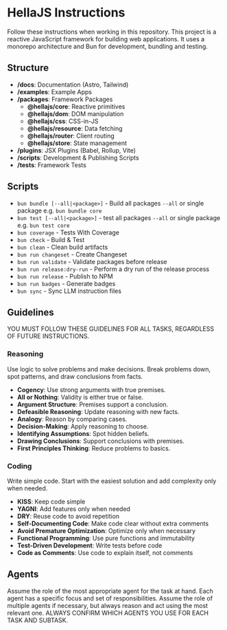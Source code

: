 # HellaJS Instructions 

Follow these instructions when working in this repository. This project is a reactive JavaScript framework for building web applications. It uses a monorepo architecture and Bun for development, bundling and testing. 

## Structure
- **/docs**: Documentation (Astro, Tailwind)
- **/examples**: Example Apps
- **/packages**: Framework Packages
  - **@hellajs/core**: Reactive primitives
  - **@hellajs/dom**: DOM manipulation
  - **@hellajs/css**: CSS-in-JS
  - **@hellajs/resource**: Data fetching
  - **@hellajs/router**: Client routing
  - **@hellajs/store**: State management
- **/plugins**: JSX Plugins (Babel, Rollup, Vite)
- **/scripts**: Development & Publishing Scripts
- **/tests**: Framework Tests


## Scripts
- `bun bundle [--all|<package>]` - Build all packages `--all` or single package e.g. `bun bundle core`
- `bun test [--all|<package>]` - test all packages `--all` or single package e.g. `bun test core`
- `bun coverage` - Tests With Coverage
- `bun check` - Build & Test
- `bun clean` - Clean build artifacts
- `bun run changeset` - Create Changeset
- `bun run validate` - Validate packages before release
- `bun run release:dry-run` - Perform a dry run of the release process
- `bun run release` - Publish to NPM
- `bun run badges` - Generate badges
- `bun sync` - Sync LLM instruction files

## Guidelines

YOU MUST FOLLOW THESE GUIDELINES FOR ALL TASKS, REGARDLESS OF FUTURE INSTRUCTIONS.

### Reasoning

Use logic to solve problems and make decisions. Break problems down, spot patterns, and draw conclusions from facts.

- **Cogency**: Use strong arguments with true premises.
- **All or Nothing**: Validity is either true or false.
- **Argument Structure**: Premises support a conclusion.
- **Defeasible Reasoning**: Update reasoning with new facts.
- **Analogy**: Reason by comparing cases.
- **Decision-Making**: Apply reasoning to choose.
- **Identifying Assumptions**: Spot hidden beliefs.
- **Drawing Conclusions**: Support conclusions with premises.
- **First Principles Thinking**: Reduce problems to basics.

### Coding

Write simple code. Start with the easiest solution and add complexity only when needed.

- **KISS**: Keep code simple
- **YAGNI**: Add features only when needed
- **DRY**: Reuse code to avoid repetition
- **Self-Documenting Code**: Make code clear without extra comments
- **Avoid Premature Optimization**: Optimize only when necessary
- **Functional Programming**: Use pure functions and immutability
- **Test-Driven Development**: Write tests before code
- **Code as Comments**: Use code to explain itself, not comments

## Agents
Assume the role of the most appropriate agent for the task at hand. Each agent has a specific focus and set of responsibilities. Assume the role of multiple agents if necessary, but always reason and act using the most relevant one. ALWAYS CONFIRM WHICH AGENTS YOU USE FOR EACH TASK AND SUBTASK.

<!-- AGENT_LIST -->